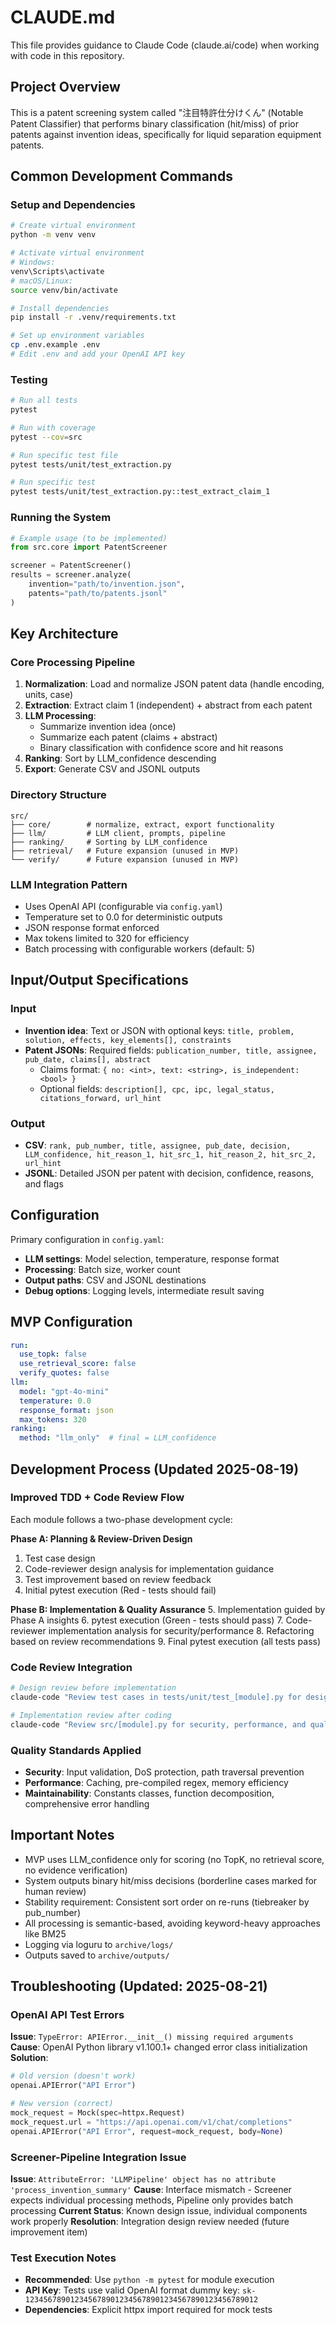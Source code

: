 # CLAUDE.md

This file provides guidance to Claude Code (claude.ai/code) when working with code in this repository.

## Project Overview

This is a patent screening system called "注目特許仕分けくん" (Notable Patent Classifier) that performs binary classification (hit/miss) of prior patents against invention ideas, specifically for liquid separation equipment patents.

## Common Development Commands

### Setup and Dependencies
```bash
# Create virtual environment
python -m venv venv

# Activate virtual environment
# Windows:
venv\Scripts\activate
# macOS/Linux:
source venv/bin/activate

# Install dependencies
pip install -r .venv/requirements.txt

# Set up environment variables
cp .env.example .env
# Edit .env and add your OpenAI API key
```

### Testing
```bash
# Run all tests
pytest

# Run with coverage
pytest --cov=src

# Run specific test file
pytest tests/unit/test_extraction.py

# Run specific test
pytest tests/unit/test_extraction.py::test_extract_claim_1
```

### Running the System
```python
# Example usage (to be implemented)
from src.core import PatentScreener

screener = PatentScreener()
results = screener.analyze(
    invention="path/to/invention.json",
    patents="path/to/patents.jsonl"
)
```

## Key Architecture

### Core Processing Pipeline
1. **Normalization**: Load and normalize JSON patent data (handle encoding, units, case)
2. **Extraction**: Extract claim 1 (independent) + abstract from each patent
3. **LLM Processing**: 
   - Summarize invention idea (once)
   - Summarize each patent (claims + abstract)
   - Binary classification with confidence score and hit reasons
4. **Ranking**: Sort by LLM_confidence descending
5. **Export**: Generate CSV and JSONL outputs

### Directory Structure
```
src/
├── core/        # normalize, extract, export functionality
├── llm/         # LLM client, prompts, pipeline
├── ranking/     # Sorting by LLM_confidence
├── retrieval/   # Future expansion (unused in MVP)
└── verify/      # Future expansion (unused in MVP)
```

### LLM Integration Pattern
- Uses OpenAI API (configurable via `config.yaml`)
- Temperature set to 0.0 for deterministic outputs
- JSON response format enforced
- Max tokens limited to 320 for efficiency
- Batch processing with configurable workers (default: 5)

## Input/Output Specifications

### Input
- **Invention idea**: Text or JSON with optional keys: `title, problem, solution, effects, key_elements[], constraints`
- **Patent JSONs**: Required fields: `publication_number, title, assignee, pub_date, claims[], abstract`
  - Claims format: `{ no: <int>, text: <string>, is_independent: <bool> }`
  - Optional fields: `description[], cpc, ipc, legal_status, citations_forward, url_hint`

### Output
- **CSV**: `rank, pub_number, title, assignee, pub_date, decision, LLM_confidence, hit_reason_1, hit_src_1, hit_reason_2, hit_src_2, url_hint`
- **JSONL**: Detailed JSON per patent with decision, confidence, reasons, and flags

## Configuration

Primary configuration in `config.yaml`:
- **LLM settings**: Model selection, temperature, response format
- **Processing**: Batch size, worker count
- **Output paths**: CSV and JSONL destinations
- **Debug options**: Logging levels, intermediate result saving

## MVP Configuration
```yaml
run:
  use_topk: false
  use_retrieval_score: false
  verify_quotes: false
llm:
  model: "gpt-4o-mini"
  temperature: 0.0
  response_format: json
  max_tokens: 320
ranking:
  method: "llm_only"  # final = LLM_confidence
```

## Development Process (Updated 2025-08-19)

### Improved TDD + Code Review Flow

Each module follows a two-phase development cycle:

**Phase A: Planning & Review-Driven Design**
1. Test case design
2. Code-reviewer design analysis for implementation guidance
3. Test improvement based on review feedback
4. Initial pytest execution (Red - tests should fail)

**Phase B: Implementation & Quality Assurance**
5. Implementation guided by Phase A insights
6. pytest execution (Green - tests should pass)
7. Code-reviewer implementation analysis for security/performance
8. Refactoring based on review recommendations
9. Final pytest execution (all tests pass)

### Code Review Integration
```bash
# Design review before implementation
claude-code "Review test cases in tests/unit/test_[module].py for design guidance"

# Implementation review after coding
claude-code "Review src/[module].py for security, performance, and quality improvements"
```

### Quality Standards Applied
- **Security**: Input validation, DoS protection, path traversal prevention
- **Performance**: Caching, pre-compiled regex, memory efficiency
- **Maintainability**: Constants classes, function decomposition, comprehensive error handling

## Important Notes
- MVP uses LLM_confidence only for scoring (no TopK, no retrieval score, no evidence verification)
- System outputs binary hit/miss decisions (borderline cases marked for human review)
- Stability requirement: Consistent sort order on re-runs (tiebreaker by pub_number)
- All processing is semantic-based, avoiding keyword-heavy approaches like BM25
- Logging via loguru to `archive/logs/`
- Outputs saved to `archive/outputs/`

## Troubleshooting (Updated: 2025-08-21)

### OpenAI API Test Errors
**Issue**: `TypeError: APIError.__init__() missing required arguments`
**Cause**: OpenAI Python library v1.100.1+ changed error class initialization
**Solution**: 
```python
# Old version (doesn't work)
openai.APIError("API Error")

# New version (correct)
mock_request = Mock(spec=httpx.Request)
mock_request.url = "https://api.openai.com/v1/chat/completions"
openai.APIError("API Error", request=mock_request, body=None)
```

### Screener-Pipeline Integration Issue
**Issue**: `AttributeError: 'LLMPipeline' object has no attribute 'process_invention_summary'`
**Cause**: Interface mismatch - Screener expects individual processing methods, Pipeline only provides batch processing
**Current Status**: Known design issue, individual components work properly
**Resolution**: Integration design review needed (future improvement item)

### Test Execution Notes
- **Recommended**: Use `python -m pytest` for module execution
- **API Key**: Tests use valid OpenAI format dummy key: `sk-1234567890123456789012345678901234567890123456789012`
- **Dependencies**: Explicit httpx import required for mock tests